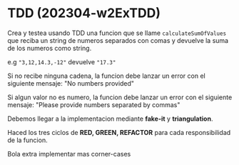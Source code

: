 # TDD (202304-w2ExTDD)

Crea y testea usando TDD una funcion que se llame `calculateSumOfValues` que reciba un string de numeros separados con comas y devuelve la suma de los numeros como string.

e.g `"3,12,14.3,-12"` devuelve `"17.3"`

Si no recibe ninguna cadena, la funcion debe lanzar un error con el siguiente mensaje: "No numbers provided"

Si algun valor no es numero, la funcion debe lanzar un error con el siguiente mensaje: "Please provide numbers separated by commas"

Debemos llegar a la implementacion mediante **fake-it** y **triangulation**.

Haced los tres ciclos de **RED, GREEN, REFACTOR** para cada responsibilidad de la funcion.

Bola extra implementar mas corner-cases
